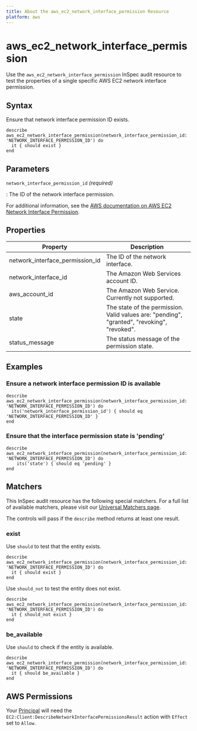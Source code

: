 ```yaml
---
title: About the aws_ec2_network_interface_permission Resource
platform: aws
---
```


# aws_ec2_network_interface_permission

Use the `aws_ec2_network_interface_permission` InSpec audit resource to test the properties of a single specific AWS EC2 network interface permission.

## Syntax

Ensure that network interface permission ID exists.

    describe aws_ec2_network_interface_permission(network_interface_permission_id: 'NETWORK_INTERFACE_PERMISSION_ID') do
      it { should exist }
    end

## Parameters

`network_interface_permission_id` _(required)_

: The ID of the network interface permission.

For additional information, see the [AWS documentation on AWS EC2 Network Interface Permission](https://docs.aws.amazon.com/AWSCloudFormation/latest/UserGuide/aws-resource-ec2-networkinterfacepermission.html).

## Properties

| Property | Description | 
| --- | --- |
| network_interface_permission_id | The ID of the network interface. |
| network_interface_id |  The Amazon Web Services account ID. |
| aws_account_id |The Amazon Web Service. Currently not supported. |
| state |The state of the permission.  Valid values are: "pending", "granted", "revoking", "revoked". |
| status_message | The status message of the permission state. | status_message |

## Examples

### Ensure a network interface permission ID is available

    describe aws_ec2_network_interface_permission(network_interface_permission_id: 'NETWORK_INTERFACE_PERMISSION_ID') do
      its('network_interface_permission_id') { should eq 'NETWORK_INTERFACE_PERMISSION_ID' }
    end

### Ensure that the interface permission state is 'pending'

    describe aws_ec2_network_interface_permission(network_interface_permission_id: 'NETWORK_INTERFACE_PERMISSION_ID') do
        its('state') { should eq 'pending' }
    end

## Matchers

This InSpec audit resource has the following special matchers. For a full list of available matchers, please visit our [Universal Matchers page](https://www.inspec.io/docs/reference/matchers/).

The controls will pass if the `describe` method returns at least one result.

### exist

Use `should` to test that the entity exists.

    describe aws_ec2_network_interface_permission(network_interface_permission_id: 'NETWORK_INTERFACE_PERMISSION_ID') do
      it { should exist }
    end

Use `should_not` to test the entity does not exist.

    describe aws_ec2_network_interface_permission(network_interface_permission_id: 'NETWORK_INTERFACE_PERMISSION_ID') do
      it { should_not exist }
    end

### be_available

Use `should` to check if the entity is available.

    describe aws_ec2_network_interface_permission(network_interface_permission_id: 'NETWORK_INTERFACE_PERMISSION_ID') do
      it { should be_available }
    end

## AWS Permissions

Your [Principal](https://docs.aws.amazon.com/IAM/latest/UserGuide/intro-structure.html#intro-structure-principal) will need the `EC2:Client:DescribeNetworkInterfacePermissionsResult` action with `Effect` set to `Allow`.
